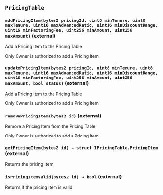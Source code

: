 ## `PricingTable`

### `addPricingItem(bytes2 pricingId, uint8 minTenure, uint8 maxTenure, uint16 maxAdvancedRatio, uint16 minDiscountRange, uint16 minFactoringFee, uint256 minAmount, uint256 maxAmount)` (external)

Add a Pricing Item to the Pricing Table

Only Owner is authorized to add a Pricing Item

### `updatePricingItem(bytes2 pricingId, uint8 minTenure, uint8 maxTenure, uint16 maxAdvancedRatio, uint16 minDiscountRange, uint16 minFactoringFee, uint256 minAmount, uint256 maxAmount, bool status)` (external)

Add a Pricing Item to the Pricing Table

Only Owner is authorized to add a Pricing Item

### `removePricingItem(bytes2 id)` (external)

Remove a Pricing Item from the Pricing Table

Only Owner is authorized to add a Pricing Item

### `getPricingItem(bytes2 id) → struct IPricingTable.PricingItem` (external)

Returns the pricing Item

### `isPricingItemValid(bytes2 id) → bool` (external)

Returns if the pricing Item is valid
